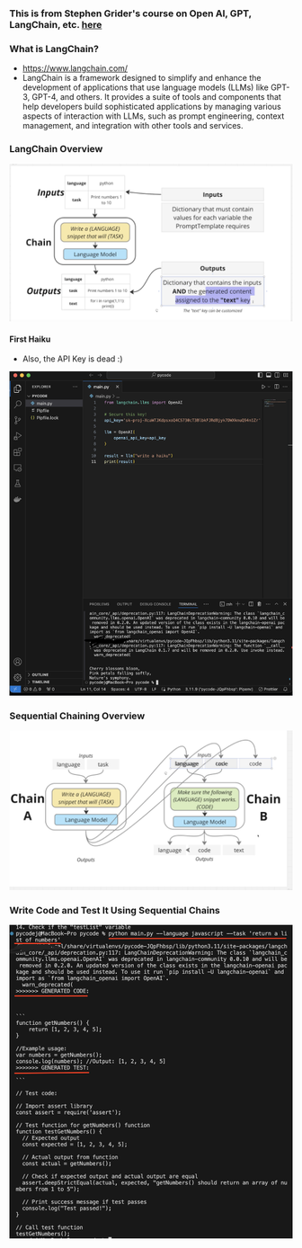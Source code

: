 ### This is from Stephen Grider's course on Open AI, GPT, LangChain, etc. [here](https://www.udemy.com/course/chatgpt-and-langchain-the-complete-developers-masterclass)

### What is LangChain?

- https://www.langchain.com/
- LangChain is a framework designed to simplify and enhance the development of applications that use language models (LLMs) like GPT-3, GPT-4, and others. It provides a suite of tools and components that help developers build sophisticated applications by managing various aspects of interaction with LLMs, such as prompt engineering, context management, and integration with other tools and services.

### LangChain Overview

![LangChainOverview](https://raw.githubusercontent.com/kawgh1/openai-chains-intro/main/LangChain%20Chain%20Overview.png)

#### First Haiku

- Also, the API Key is dead :)

![FirstHaiku](https://raw.githubusercontent.com/kawgh1/openai-chains-intro/main/First%20Poem%20from%20OpenAI%20API%20Key%20-%20June%202024-2.png)

### Sequential Chaining Overview

![SequentialChaining](https://raw.githubusercontent.com/kawgh1/openai-chains-intro/main/LangChain%20Chain%20Overview%202.png)

### Write Code and Test It Using Sequential Chains

![writecodetest](https://raw.githubusercontent.com/kawgh1/openai-chains-intro/main/Sequential%20LLM%20Chain%20Output.png)
